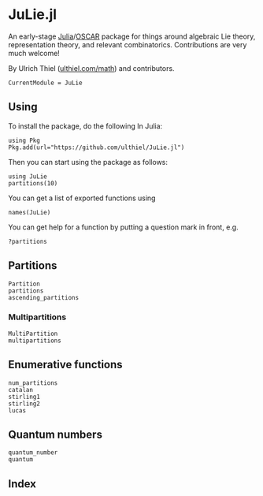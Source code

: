 # JuLie.jl
An early-stage [Julia](https://julialang.org)/[OSCAR](https://oscar.computeralgebra.de) package for things around algebraic Lie theory, representation theory, and relevant combinatorics. Contributions are very much welcome!

By Ulrich Thiel ([ulthiel.com/math](https://ulthiel.com/math)) and contributors.

```@meta
CurrentModule = JuLie
```

## Using

To install the package, do the following In Julia:

```
using Pkg
Pkg.add(url="https://github.com/ulthiel/JuLie.jl")
```

Then you can start using the package as follows:

```
using JuLie
partitions(10)
```

You can get a list of exported functions using

```
names(JuLie)
```

You can get help for a function by putting a question mark in front, e.g.

```
?partitions
```


## Partitions

```@docs
Partition
partitions
ascending_partitions
```

### Multipartitions

```@docs
MultiPartition
multipartitions
```

## Enumerative functions

```@docs
num_partitions
catalan
stirling1
stirling2
lucas
```

## Quantum numbers

```@docs
quantum_number
quantum
```

## Index

```@index
```
